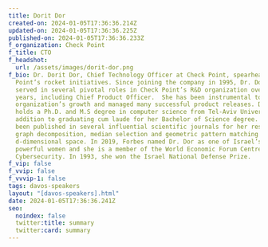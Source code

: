 ```yaml
---
title: Dorit Dor
created-on: 2024-01-05T17:36:36.214Z
updated-on: 2024-01-05T17:36:36.225Z
published-on: 2024-01-05T17:36:36.233Z
f_organization: Check Point
f_title: CTO
f_headshot:
  url: /assets/images/dorit-dor.png
f_bio: Dr. Dorit Dor, Chief Technology Officer at Check Point, spearheads Check
  Point’s rocket initiatives. Since joining the company in 1995, Dr. Dor has
  served in several pivotal roles in Check Point’s R&D organization over the
  years, including Chief Product Officer.  She has been instrumental to the
  organization’s growth and managed many successful product releases. Dr. Dor
  holds a Ph.D. and M.S degree in computer science from Tel-Aviv University, in
  addition to graduating cum laude for her Bachelor of Science degree. She has
  been published in several influential scientific journals for her research on
  graph decomposition, median selection and geometric pattern matching in
  d-dimensional space. In 2019, Forbes named Dr. Dor as one of Israel’s most
  powerful women and she is a member of the World Economic Forum Centre for
  Cybersecurity. In 1993, she won the Israel National Defense Prize.
f_vip: false
f_vvip: false
f_vvvip-1: false
tags: davos-speakers
layout: "[davos-speakers].html"
date: 2024-01-05T17:36:36.241Z
seo:
  noindex: false
  twitter:title: summary
  twitter:card: summary
---
```

